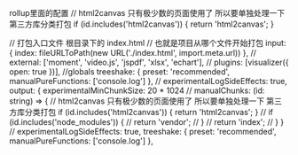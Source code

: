 rollup里面的配置
// html2canvas 只有极少数的页面使用了 所以要单独处理一下 第三方库分类打包
if (id.includes('html2canvas')) {
return 'html2canvas';
}

// 打包入口文件 根目录下的 index.html
// 也就是项目从哪个文件开始打包
input: {
index: fileURLToPath(new URL('./index.html', import.meta.url))
},
// external: ['moment', 'video.js', 'jspdf', 'xlsx', 'echart'],
// plugins: [visualizer({ open: true })], //globals
treeshake: {
preset: 'recommended',
manualPureFunctions: ['console.log']
},
// experimentalLogSideEffects: true,
output: {
experimentalMinChunkSize: 20 \* 1024
// manualChunks: (id: string) => {
// html2canvas 只有极少数的页面使用了 所以要单独处理一下 第三方库分类打包
if (id.includes('html2canvas')) {
return 'html2canvas';
}
// if (id.includes('node_modules')) {
// return 'vendor';
// }
// return 'index';
// }
}
// experimentalLogSideEffects: true,
treeshake: {
preset: 'recommended',
manualPureFunctions: ['console.log']
},
